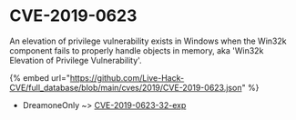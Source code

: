 # CVE-2019-0623

An elevation of privilege vulnerability exists in Windows when the Win32k component fails to properly handle objects in memory, aka 'Win32k Elevation of Privilege Vulnerability'.

{% embed url="https://github.com/Live-Hack-CVE/full_database/blob/main/cves/2019/CVE-2019-0623.json" %}


* DreamoneOnly ~> [CVE-2019-0623-32-exp](https://www.alice-snow.ru/2019/database/cve-2019-0623/cve-2019-0623-32-exp-dreamoneonly)